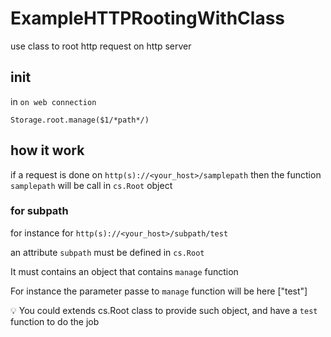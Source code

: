 # ExampleHTTPRootingWithClass

 use class to root http request on http server

## init

in `on web connection`

```4d
Storage.root.manage($1/*path*/)
```

## how it work

if a request is done on `http(s)://<your_host>/samplepath`
then the function `samplepath` will be call in `cs.Root` object

### for subpath

for instance for `http(s)://<your_host>/subpath/test`

an attribute `subpath` must be defined in `cs.Root`

It must contains an object that contains `manage` function

For instance the parameter passe to `manage` function will be here ["test"]

:bulb: You could extends cs.Root class to provide such object, and have a `test` function to do the job

